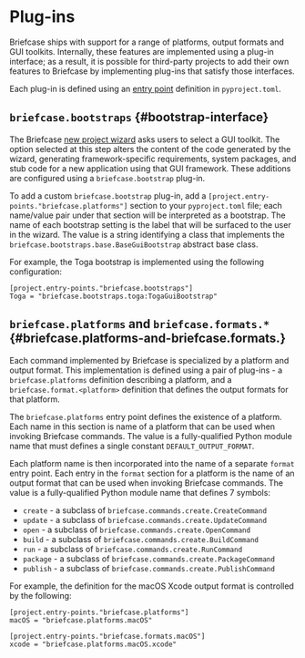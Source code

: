 # Plug-ins

Briefcase ships with support for a range of platforms, output formats
and GUI toolkits. Internally, these features are implemented using a
plug-in interface; as a result, it is possible for third-party projects
to add their own features to Briefcase by implementing plug-ins that
satisfy those interfaces.

Each plug-in is defined using an [entry
point](https://packaging.python.org/en/latest/specifications/entry-points/)
definition in `pyproject.toml`.

## `briefcase.bootstraps` {#bootstrap-interface}

The Briefcase
[new project wizard](reference/commands/new) asks users to select a GUI toolkit. The option selected at
this step alters the content of the code generated by the wizard,
generating framework-specific requirements, system packages, and stub
code for a new application using that GUI framework. These additions are
configured using a `briefcase.bootstrap` plug-in.

To add a custom `briefcase.bootstrap` plug-in, add a
`[project.entry-points."briefcase.platforms"]` section to your
`pyproject.toml` file; each name/value pair under that section will be
interpreted as a bootstrap. The name of each bootstrap setting is the
label that will be surfaced to the user in the wizard. The value is a
string identifying a class that implements the
`briefcase.bootstraps.base.BaseGuiBootstrap` abstract base class.

For example, the Toga bootstrap is implemented using the following
configuration:

    [project.entry-points."briefcase.bootstraps"]
    Toga = "briefcase.bootstraps.toga:TogaGuiBootstrap"

## `briefcase.platforms` and `briefcase.formats.*` {#briefcase.platforms-and-briefcase.formats.}

Each command implemented by Briefcase is specialized by a platform and
output format. This implementation is defined using a pair of plug-ins -
a `briefcase.platforms` definition describing a platform, and a
`briefcase.format.<platform>` definition that defines the output formats
for that platform.

The `briefcase.platforms` entry point defines the existence of a
platform. Each name in this section is name of a platform that can be
used when invoking Briefcase commands. The value is a fully-qualified
Python module name that must defines a single constant
`DEFAULT_OUTPUT_FORMAT`.

Each platform name is then incorporated into the name of a separate
`format` entry point. Each entry in the `format` section for a platform
is the name of an output format that can be used when invoking Briefcase
commands. The value is a fully-qualified Python module name that defines
7 symbols:

- `create` - a subclass of `briefcase.commands.create.CreateCommand`
- `update` - a subclass of `briefcase.commands.create.UpdateCommand`
- `open` - a subclass of `briefcase.commands.create.OpenCommand`
- `build` - a subclass of `briefcase.commands.create.BuildCommand`
- `run` - a subclass of `briefcase.commands.create.RunCommand`
- `package` - a subclass of `briefcase.commands.create.PackageCommand`
- `publish` - a subclass of `briefcase.commands.create.PublishCommand`

For example, the definition for the macOS Xcode output format is
controlled by the following:

    [project.entry-points."briefcase.platforms"]
    macOS = "briefcase.platforms.macOS"

    [project.entry-points."briefcase.formats.macOS"]
    xcode = "briefcase.platforms.macOS.xcode"
